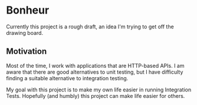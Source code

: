 # Bonheur

Currently this project is a rough draft, an idea I'm trying to get off the drawing board.

## Motivation

Most of the time, I work with applications that are HTTP-based APIs. I am aware that there are good alternatives to unit testing, but I have difficulty finding a suitable alternative to integration testing.

My goal with this project is to make my own life easier in running Integration Tests. Hopefully (and humbly) this project can make life easier for others.
